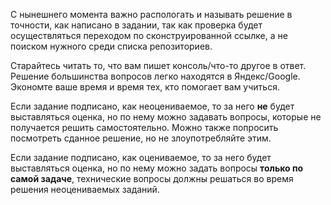 С нынешнего момента важно распологать и называть решение в точности, как написано в задании, так как проверка будет осуществляться переходом по сконструированной ссылке, а не поиском нужного среди списка репозиториев.

Старайтесь читать то, что вам пишет консоль/что-то другое в ответ. Решение большинства вопросов легко находятся в Яндекс/Google. Экономте ваше время и время тех, кто помогает вам  учиться.

Если задание подписано, как неоцениваемое, то за него **не** будет выставляться оценка, но по нему можно задавать вопросы, которые не получается решить самостоятельно. Можно также попросить посмотреть сданное решение, но не злоупотребляйте этим.

Если задание подписано, как оцениваемое, то за него будет выставляться оценка, но по нему можно задать вопросы **только по самой задаче**, технические вопросы должны решаться во время решения неоцениваемых заданий.